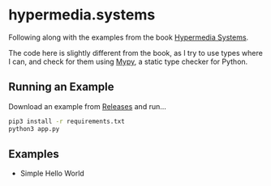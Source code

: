 # hypermedia.systems

Following along with the examples from the book [Hypermedia Systems](https://hypermedia.systems).

The code here is slightly different from the book, as I try to use types where I can, and check for them using [Mypy](https://mypy.readthedocs.io/en/stable/index.html), a static type checker for Python.

## Running an Example

Download an example from [Releases](https://github.com/juliojimenez/hypermedia.systems/releases) and run...

```bash
pip3 install -r requirements.txt
python3 app.py
```
## Examples

- Simple Hello World